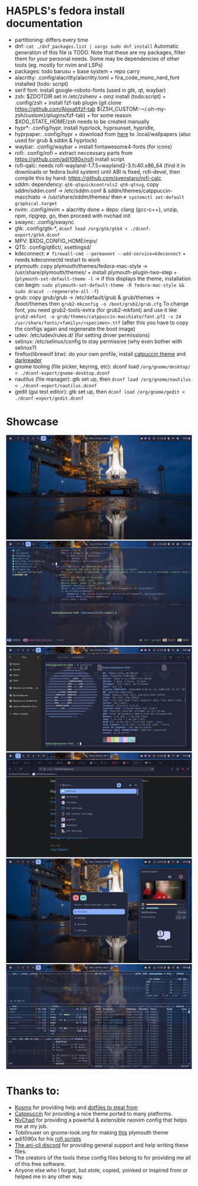 # HA5PLS's fedora install documentation
- partitioning: differs every time
- dnf: `cat ./dnf_packages.list | xargs sudo dnf install` Automatic generation of this file is TODO. Note that these are my packages, filter them for your personal needs. Some may be dependencies of other tools (eg. mostly for nvim and LSPs)
- packages: todo barusu + base system + repo carry
- alacritty: .config/alacritty/alacritty.toml + fira_code_mono_nerd_font installed (todo: script)
- serif font: install google-roboto-fonts (used in gtk, qt, waybar)
- zsh: $ZDOTDIR set in /etc/zshenv + omz install (todo:script) + .config/zsh + install fzf-tab plugin (git clone https://github.com/Aloxaf/fzf-tab ${ZSH_CUSTOM:-~/.oh-my-zsh/custom}/plugins/fzf-tab) + for some reason $XDG_STATE_HOME/zsh needs to be created manually
- hypr*: .config/hypr, install hyprlock, hyprsunset, hypridle, 
- hyprpaper: .config/hypr + download from [here](https://www.flickr.com/photos/nasahqphoto/5914101671/in/photostream/) to .local/wallpapers (also used for grub & sddm & hyprlock)
- waybar: .config/waybar + install fontawesome4-fonts (for icons)
- rofi: .config/rofi + extract neccessary parts from https://github.com/adi1090x/rofi install script
- rofi-qalc: needs rofi-wayland-1.7.5+wayland2-3.fc40.x86_64 (find it in downloads or fedora build system) until ABI is fixed, rofi-devel, then compile this by hand: https://github.com/svenstaro/rofi-calc
- sddm: dependency: `qt6-qtquickcontrols2 qt6-qtsvg`, copy sddm/sddm.conf -> /etc/sddm.conf & sddm/themes/catppuccin-macchiato -> /usr/share/sddm/themes/ then `# systemctl set-default graphical.target`
- nvim: .config/nvim + alacritty done + deps: clang (gcc-c++), unzip, npm, ripgrep, go, then proceed with nvchad init
- swaync: .config/swaync
- gtk: .config/gtk-*, `dconf load /org/gtk/gtk4 < ./dconf-export/gtk4.dconf`
- MPV: $XDG_CONFIG_HOME/mpv/
- QT5: .config/qt6ct/, xsettingsd/
- kdeconnect: `# firewall-cmd --permanent --add-service=kdeconnect` + needs kdeconnectd restart to work
- plymouth: copy plymouth/themes/fedora-mac-style -> /usr/share/plymouth/themes/ + install plymouth-plugin-two-step + (`plymouth-set-default-theme -l` -> if this displays the theme, installation can begin: `sudo plymouth-set-default-theme -R fedora-mac-style && sudo dracut --regenerate-all -f`)
- grub: copy grub/grub -> /etc/default/grub & grub/themes -> /boot/themes then `grub2-mkconfig -o /boot/grub2/grub.cfg` To change font, you need grub2-tools-extra (for grub2-mkfont) and use it like `grub2-mkfont -o grub/themes/catppuccin-macchiato/font.pf2 -s 24 /usr/share/fonts/<family>/<specimen>.ttf` (after this you have to copy the configs again and regenerate the boot image)
- udev: /etc/udev/rules.d/ (for setting driver permissions)
- selinux: /etc/selinux/config to stay permissive (why even bother with selinux?)
- firefox(librewolf btw): do your own profile, install [catpuccin theme](https://github.com/catppuccin/firefox) and [darkreader](https://darkreader.org/)
- gnome tooling (file picker, keyring, etc): dconf load `/org/gnome/desktop/ < ./dconf-export/gnome-desktop.dconf`
- nautilus (file manager): gtk set up, then `dconf load /org/gnome/nautilus < ./dconf-export/nautilus.dconf`
- gedit (gui text editor): gtk set up, then `dconf load /org/gnome/gedit < ./dconf-export/gedit.dconf`

# Showcase
![background](https://raw.githubusercontent.com/Derisis13/dotfiles/refs/heads/master/.assets/bare.png)<br>
![nvim](https://raw.githubusercontent.com/Derisis13/dotfiles/refs/heads/master/.assets/nvim.png)<br>
![fetch](https://raw.githubusercontent.com/Derisis13/dotfiles/refs/heads/master/.assets/fetch.png)<br>
![launcher](https://raw.githubusercontent.com/Derisis13/dotfiles/refs/heads/master/.assets/ff_launcher.png)<br>
![control center](https://raw.githubusercontent.com/Derisis13/dotfiles/refs/heads/master/.assets/control_center_menu.png)<br>
![btop](https://raw.githubusercontent.com/Derisis13/dotfiles/refs/heads/master/.assets/btop.png)


# Thanks to:
- [Kosmx](https://github.com/KosmX/) for providing help and [dotfiles to steal from](https://github.com/KosmX/hypr-dots)
- [Catppuccin](https://github.com/catppuccin/) for providing a nice theme ported to many platforms.
- [NvChad](https://github.com/NvChad/) for providing a powerful & extensible neovim config that helps me at my job.
- Tobilinuxer on gnome-look.org for making [this](https://www.gnome-look.org/p/2106821) plymouth theme
- adi1090x for his [rofi scripts](https://github.com/adi1090x/rofi)
- [The ani-cli discord](https://discord.com/invite/aqu7GpqVmR) for providing general support and help writing these files.
- The creators of the tools these config files belong to for providing me all of this free software.
- Anyone else who I forgot, but stole, copied, yoinked or inspired from or helped me in any other way.
